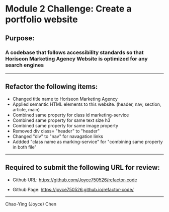 # Module 2 Challenge: Create a portfolio website

## Purpose: 
### A codebase that follows accessibility standards so that Horiseon Marketing Agency Website is optimized for any search engines


---

## Refactor the following items:

* Changed title name to Horiseon Marketing Agency
* Applied semantic HTML elements to this website. (header, nav, section, article, main)
* Combined same property for class id marketing-service
* Combined same property for same text size h3 
* Combined same property for same image property
* Removed div class= "header" to "header"
* Changed "div" to "nav" for navagation links
* Addded "class name as marking-service" for "combining same property in both file"


---


<!-- ## Deployed Image: 
![The Horiseon webpage includes a navigation bar, a header image, and cards with text and images at the bottom of the page.](./assets/images/horiseon-screenshot.png) -->



## Required to submit the following URL for review:

* Github URL: https://github.com/Joyce750526/refactor-code

* Github Page: https://joyce750526.github.io/refactor-code/



---
Chao-Ying (Joyce) Chen
